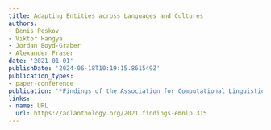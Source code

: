 ```yaml
---
title: Adapting Entities across Languages and Cultures
authors:
- Denis Peskov
- Viktor Hangya
- Jordan Boyd-Graber
- Alexander Fraser
date: '2021-01-01'
publishDate: '2024-06-18T10:19:15.861549Z'
publication_types:
- paper-conference
publication: '*Findings of the Association for Computational Linguistics: EMNLP 2021*'
links:
- name: URL
  url: https://aclanthology.org/2021.findings-emnlp.315
---
```

